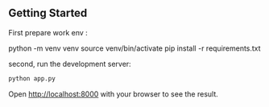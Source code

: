 ## Getting Started
First prepare work env :

python -m venv venv
source venv/bin/activate
pip install -r requirements.txt


second, run the development server:

```bash
python app.py
```

Open [http://localhost:8000](http://localhost:8000) with your browser to see the result.